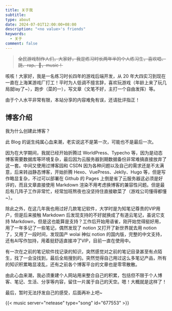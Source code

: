 ```yaml
---
title: 关于我
subtitle: 
type: about
date: 2024-07-01T12:00:00+08:00
description: "<no value>'s friends"
keywords:
  - 关于
comment: false
---
```


> ~~全民游戏制作人们，大家好，我是练习时长两年半的个人练习生，喜欢唱、跳、rap、🏀，music！~~

咳咳！大家好，我是一名练习时长四年的游戏后端开发，从 20 年大四实习到现在一直在上海某游戏厂打工！平时为人低调不擅言辞，喜欢玩游戏（年龄上来了玩几局就lay了~），跑步（菜的一），写文章（文笔不好，主打一个自由发挥）等。

由于个人水平非常有限，本站分享的内容难免有误，还请批评指正！

## 博客介绍
我为什么创建此博客？

此 Blog 的诞生纯属心血来潮，老实说这不是第一次，可能也不是最后一次。

因为在大学期间，我就已经开始折腾过 WorldPress、Typecho 等，因为是动态博客需要数据库等环境复杂，最后因为云服务器到期数据备份非常难搞直接放弃了这一套。中间又使用过博客园和 CSDN 因为各种问题以及自己的需求还是不太满意，后来转战静态博客，开始折腾 Hexo、VuePress、Jeklly、Hugo 等，但是写作略显复杂，不过可以部署在 Github 的 Pages 上倒是省了云服务器这必须是好评的，而且文章直接使用 Markdown 渲染不用考虑换博客的兼容性问题。但是最后有几阵子工作非常忙，经常加班熬夜也没坚持住直接歇菜了（游戏公司懂得都懂~）。

除此之外，在这几年我也用过好几款笔记软件，大学时是为知笔记尊贵的VIP用户，但是后来接触 Markdown 后发现支持的不好就换成了有道云笔记，虽说它支持 Markdown，但是这也能算是支持？工作后开始用语雀，刚开始觉得挺好用，用了一年多记了一些笔记，偶然发现了 notion 又打开了新世界就去用 notion 了，又用了一段时间，发现国产 wolai 神似 notion 的国内版，完整的中文支持，还有AI写作加持，用着挺舒适直接冲了VIP，目前一直在使用中。

有一次在之前的笔记软件找记录的知识，突然感觉对之前的笔记目录甚至有点陌生，找了一会没找到，最后全局搜到的。突然觉得自己用过这么多笔记产品，所有的知识积累略显凌乱，还有之前各个博客平台的文章也是零零散散。

由此心血来潮，我必须重建个人网站用来整合自己的积累，包括但不限于个人博客、笔记、生活、分享等内容，留住一片属于自己的天空。嗯！大概就是这样了！

最后，暂时无法抒发自己的感受，后面再补上吧~

{{< music server="netease" type="song" id="677553" >}}
